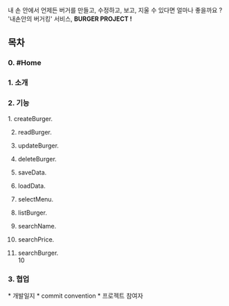내 손 안에서 언제든 버거를 만들고, 수정하고, 보고, 지울 수 있다면 얼마나 좋을까요 ? <br>
'내손안의 버거킹' 서비스, <b>BURGER PROJECT !</b>

<h2>목차</h2>
 
<h3>0. #Home</h3>

<h3>1. 소개</h3>

<h3>2. 기능</h3>
1. createBurger. 

2. readBurger. 

3. updateBurger. 
4. deleteBurger. 
5. saveData. 
6. loadData. 
7. selectMenu. 
8. listBurger. 
9. searchName.  
10. searchPrice. 
11. searchBurger.   
10 
<h3>3. 협업</h3>
* 개발일지  
* commit convention
* 프로젝트 참여자  